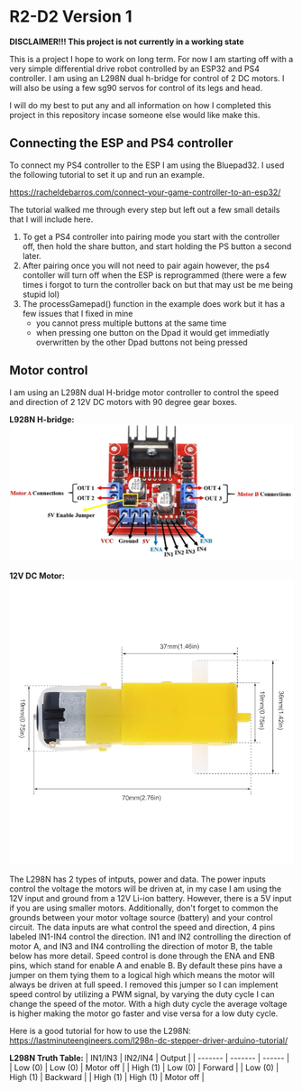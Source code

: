 # R2-D2 Version 1

**DISCLAIMER!!! This project is not currently in a working state**

This is a project I hope to work on long term. For now I am starting off with a very simple differential drive robot controlled by an ESP32 and PS4 controller. I am using an L298N dual h-bridge for control of 2 DC motors. I will also be using a few sg90 servos for control of its legs and head. 

I will do my best to put any and all information on how I completed this project in this repository incase someone else would like make this. 

## Connecting the ESP and PS4 controller

To connect my PS4 controller to the ESP I am using the Bluepad32. I used the following tutorial to set it up and run an example.

https://racheldebarros.com/connect-your-game-controller-to-an-esp32/

The tutorial walked me through every step but left out a few small details that I will include here. 
1. To get a PS4 controller into pairing mode you start with the controller off, then hold the share button, and start holding the PS button a second later.
2. After pairing once you will not need to pair again however, the ps4 contoller will turn off when the ESP is reprogrammed (there were a few times i forgot to turn the controller back on but that may ust be me being stupid lol)
3. The processGamepad() function in the example does work but it has a few issues that I fixed in mine
   - you cannot press multiple buttons at the same time
   - when pressing one button on the Dpad it would get immediatly overwritten by the other Dpad buttons not being pressed
     
## Motor control 

I am using an L298N dual H-bridge motor controller to control the speed and direction of 2 12V DC motors with 90 degree gear boxes. 

**L928N H-bridge:**  
<img src="/L298N-Motor-Driver.webp" width="800">

**12V DC Motor:**  
<img src="12V_DC_Motor.jpg" width="800">


The L298N has 2 types of intputs, power and data. The power inputs control the voltage the motors will be driven at, in my case I am using the 12V input and ground from a 12V Li-ion battery. However, there is a 5V input if you are using smaller motors. Additionally, don't forget to common the grounds between your motor voltage source (battery) and your control circuit. The data inputs are what control the speed and direction, 4 pins labeled IN1-IN4 control the direction. IN1 and IN2 controlling the direction of motor A, and IN3 and IN4 controlling the direction of motor B, the table below has more detail. Speed control is done through the ENA and ENB pins, which stand for enable A and enable B. By default these pins have a jumper on them tying them to a logical high which means the motor will always be driven at full speed. I removed this jumper so I can implement speed control by utilizing a PWM signal, by varying the duty cycle I can change the speed of the motor. With a high duty cycle the average voltage is higher making the motor go faster and vise versa for a low duty cycle.

Here is a good tutorial for how to use the L298N: https://lastminuteengineers.com/l298n-dc-stepper-driver-arduino-tutorial/ 

**L298N Truth Table:**
| IN1/IN3 | IN2/IN4 | Output |
| ------- | ------- | ------ |
| Low (0) | Low (0) | Motor off |
| High (1) | Low (0) | Forward |
| Low (0) | High (1) | Backward |
| High (1) | High (1) | Motor off |
